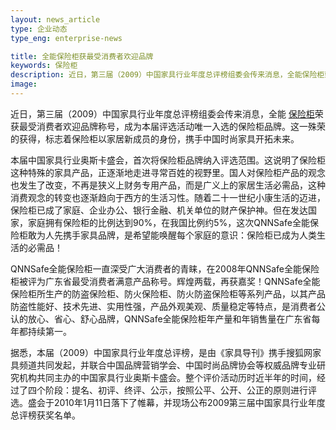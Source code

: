 ```yaml
---
layout: news_article
type: 企业动态
type_eng: enterprise-news

title: 全能保险柜获最受消费者欢迎品牌
keywords: 保险柜
description: 近日，第三届（2009）中国家具行业年度总评榜组委会传来消息，全能保险柜荣获最受消费者欢迎品牌称号，成为本届评选活动唯一入选的保险柜品牌。
image: 
---
```

近日，第三届（2009）中国家具行业年度总评榜组委会传来消息，全能 [保险柜](http://www.qnn.com.cn/)荣获最受消费者欢迎品牌称号，成为本届评选活动唯一入选的保险柜品牌。这一殊荣的获得，标志着保险柜以家居新成员的身份，携手中国时尚家具开拓未来。

本届中国家具行业奥斯卡盛会，首次将保险柜品牌纳入评选范围。这说明了保险柜这种特殊的家具产品，正逐渐地走进寻常百姓的视野里。国人对保险柜产品的观念也发生了改变，不再是狭义上财务专用产品，而是广义上的家居生活必需品，这种消费观念的转变也逐渐趋向于西方的生活习性。随着二十一世纪小康生活的迈进，保险柜已成了家庭、企业办公、银行金融、机关单位的财产保护神。但在发达国家，家庭拥有保险柜的比例达到90%，在我国比例约5%，这次QNNSafe全能保险柜敢为人先携手家具品牌，是希望能唤醒每个家庭的意识：保险柜已成为人类生活的必需品！

QNNSafe全能保险柜一直深受广大消费者的青睐，在2008年QNNSafe全能保险柜被评为广东省最受消费者满意产品称号。辉煌两载，再获嘉奖！QNNSafe全能保险柜所生产的防盗保险柜、防火保险柜、防火防盗保险柜等系列产品，以其产品防盗性能好、技术先进、实用性强，产品外观美观、质量稳定等特点，是消费者公认的放心、省心、舒心品牌，QNNSafe全能保险柜年产量和年销售量在广东省每年都持续第一。

据悉，本届（2009）中国家具行业年度总评榜，是由《家具导刊》携手搜狐网家具频道共同发起，并联合中国品牌营销学会、中国时尚品牌协会等权威品牌专业研究机构共同主办的中国家具行业奥斯卡盛会。整个评价活动历时近半年的时间，经过了四个阶段：提名、初评、终评、公示，按照公平、公开、公正的原则进行评选。盛会于2010年1月11日落下了帷幕，并现场公布2009第三届中国家具行业年度总评榜获奖名单。
